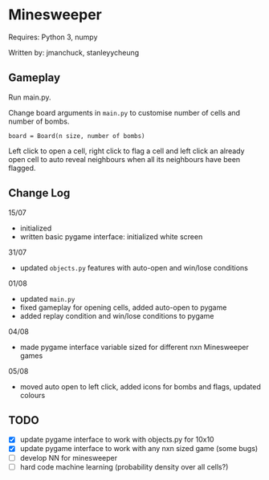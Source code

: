 # Minesweeper  

Requires: Python 3, numpy

Written by: jmanchuck, stanleyycheung

## Gameplay

Run main.py.

Change board arguments in ```main.py``` to customise number of cells and number of bombs. 
``` 
board = Board(n size, number of bombs) 
```

Left click to open a cell, right click to flag a cell and left click an already open cell to auto reveal neighbours when all its neighbours have been flagged.

## Change Log


15/07 
* initialized
* written basic pygame interface: initialized white screen

31/07
* updated ```objects.py``` features with auto-open and win/lose conditions

01/08
* updated ```main.py```
* fixed gameplay for opening cells, added auto-open to pygame
* added replay condition and win/lose conditions to pygame

04/08
* made pygame interface variable sized for different nxn Minesweeper games

05/08
* moved auto open to left click, added icons for bombs and flags, updated colours

## TODO

- [x] update pygame interface to work with objects.py for 10x10
- [x] update pygame interface to work with any nxn sized game (some bugs)
- [ ] develop NN for minesweeper
- [ ] hard code machine learning (probability density over all cells?)
